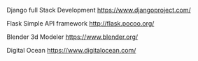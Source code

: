 Django full Stack Development
https://www.djangoproject.com/

Flask
Simple API framework
http://flask.pocoo.org/

Blender 
3d Modeler
https://www.blender.org/

Digital Ocean
https://www.digitalocean.com/
